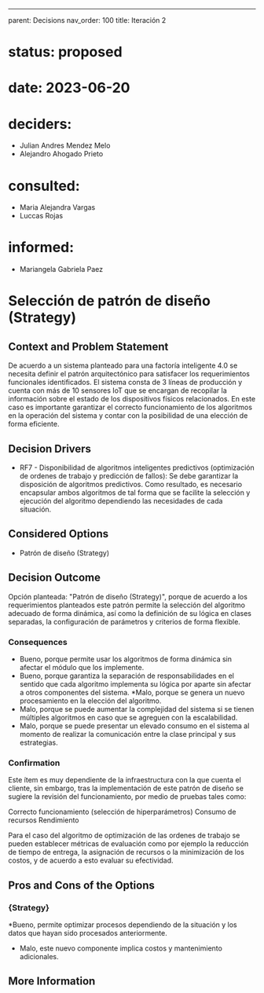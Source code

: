 ---
parent: Decisions
nav_order: 100
title: Iteración 2

# status: proposed
# date: 2023-06-20
# deciders: 
  * Julian Andres Mendez Melo
  * Alejandro Ahogado Prieto 
# consulted: 
  * Maria Alejandra Vargas
  * Luccas Rojas
# informed:
  * Mariangela Gabriela Paez

# Selección de patrón de diseño (Strategy)

## Context and Problem Statement

De acuerdo a un sistema planteado para una factoría inteligente 4.0 se necesita definir el patrón arquitectónico para satisfacer los requerimientos funcionales identificados. El sistema consta de 3 líneas de producción y cuenta con más de 10 sensores IoT que se encargan de recopilar la información sobre el estado de los dispositivos físicos relacionados. 
En este caso es importante garantizar el correcto funcionamiento de los algoritmos en la operación del sistema y contar con la posibilidad de una elección de forma eficiente. 

## Decision Drivers

* RF7 - Disponibilidad de algoritmos inteligentes predictivos (optimización de ordenes de trabajo y predicción de fallos): Se debe garantizar la disposición de algoritmos predictivos. Como resultado, es necesario encapsular ambos algoritmos de tal forma que se facilite la selección y ejecución del algoritmo dependiendo las necesidades de cada situación.

## Considered Options

* Patrón de diseño (Strategy)

## Decision Outcome

Opción planteada: "Patrón de diseño (Strategy)", porque de acuerdo a los requerimientos planteados este patrón permite la selección del algoritmo adecuado de forma dinámica, así como la definición de su lógica en clases separadas, la configuración de parámetros y criterios de forma flexible.

### Consequences
* Bueno, porque permite usar los algoritmos de forma dinámica sin afectar el módulo que los implemente.
* Bueno, porque garantiza la separación de responsabilidades en el sentido que cada algoritmo implementa su lógica por aparte sin afectar a otros componentes del sistema.
*Malo, porque se genera un nuevo procesamiento en la elección del algoritmo. 
* Malo, porque se puede aumentar la complejidad del sistema si se tienen múltiples algoritmos en caso que se agreguen con la escalabilidad.
* Malo, porque se puede presentar un elevado consumo en el sistema al momento de realizar la comunicación entre la clase principal y sus estrategias. 
   
### Confirmation
Este ítem es muy dependiente de la infraestructura con la que cuenta el cliente, sin embargo, tras la implementación de este patrón de diseño se sugiere la revisión del funcionamiento, por medio de pruebas tales como:

Correcto funcionamiento (selección de hiperparámetros)
Consumo de recursos
Rendimiento 

Para el caso del algoritmo de optimización de las ordenes de trabajo se pueden establecer métricas de evaluación como por ejemplo la reducción de tiempo de entrega, la asignación de recursos o la minimización de los costos, y de acuerdo a esto evaluar su efectividad.

## Pros and Cons of the Options

### {Strategy}
*Bueno, permite optimizar procesos dependiendo de la situación y los datos que hayan sido procesados anteriormente. 
* Malo, este nuevo componente implica costos y mantenimiento adicionales.

## More Information
